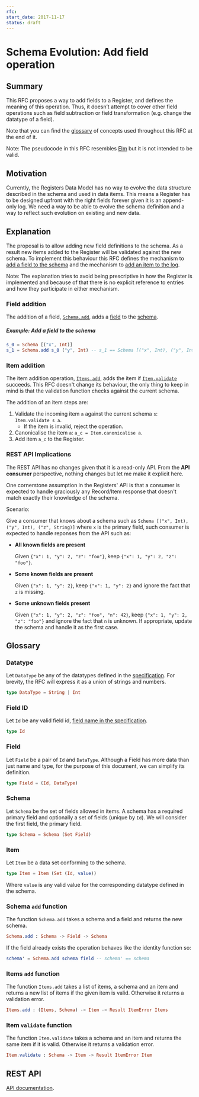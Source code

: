 ```yaml
---
rfc:
start_date: 2017-11-17
status: draft
---
```


# Schema Evolution: Add field operation

## Summary

This RFC proposes a way to add fields to a Register, and defines the meaning
of this operation. Thus, it doesn’t attempt to cover other field operations
such as field subtraction or field transformation (e.g.  change the datatype
of a field).

Note that you can find the [glossary](#glossary) of concepts used throughout
this RFC at the end of it.

Note: The pseudocode in this RFC resembles [Elm](http://elm-lang.org) but it
is not intended to be valid.


## Motivation

Currently, the Registers Data Model has no way to evolve the data structure
described in the schema and used in data items. This means a Register has to
be designed upfront with the right fields forever given it is an append-only
log. We need a way to be able to evolve the schema definition and a way to
reflect such evolution on existing and new data.


## Explanation

The proposal is to allow adding new field definitions to the schema. As a
result new items added to the Register will be validated against the new
schema. To implement this behaviour this RFC defines the mechanism to [add a
field to the schema](#field-addition) and the mechanism to [add an item to the
log](#item-addition).

Note: The explanation tries to avoid being prescriptive in how the Register is
implemented and because of that there is no explicit reference to entries and
how they participate in either mechanism.


### <span id="field-addition">Field addition</span>

The addition of a field, [`Schema.add`](#schema-add-function), adds a
[field](#field) to the [schema](#schema).


##### Example: Add a field to the schema

```elm
s_0 = Schema [("x", Int)]
s_1 = Schema.add s_0 ("y", Int) -- s_1 == Schema [("x", Int), ("y", Int)]
```


### <span id="item-addition">Item addition</span>

The item addition operation, [`Items.add`](#items-add-function), adds the item
if [`Item.validate`](#item-validate-function) succeeds. This RFC doesn't
change its behaviour, the only thing to keep in mind is that the validation
function checks against the current schema.

The addition of an item steps are:

1. Validate the incoming item `a` against the current schema `s`: `Item.validate s a`.
    * If the item is invalid, reject the operation.
2. Canonicalise the item `a`: `a_c = Item.canonicalise a`.
3. Add item `a_c` to the Register.


### REST API Implications

The REST API has no changes given that it is a read-only API. From the **API
consumer** perspective, nothing changes but let me make it explicit here.

One cornerstone assumption in the Registers' API is that a consumer is
expected to handle graciously any Record/Item response that doesn't match
exactly their knowledge of the schema.

Scenario:

Give a consumer that knows about a schema such as `Schema [("x", Int),
("y", Int), ("z", String)]` where `x` is the primary field, such consumer
is expected to handle reponses from the API such as:

* **All known fields are present**

  Given `{"x": 1, "y": 2, "z": "foo"}`, keep `{"x": 1, "y": 2, "z": "foo"}`.

* **Some known fields are present**

  Given `{"x": 1, "y": 2}`, keep `{"x": 1, "y": 2}` and ignore the fact that
  `z` is missing.

* **Some unknown fields present**

  Given `{"x": 1, "y": 2, "z": "foo", "n": 42}`, keep `{"x": 1, "y": 2, "z": "foo"}`
  and ignore the fact that `n` is unknown. If appropriate, update the schema
  and handle it as the first case.


## <span id="glossary">Glossary</span>

### <span id="datatype">Datatype</span>

Let `DataType` be any of the datatypes defined in the
[specification](http://openregister.github.io/specification/#datatypes). For
brevity, the RFC will express it as a union of strings and numbers.

```elm
type DataType = String | Int
```

### <span id="field-id">Field ID</span>

Let `Id` be any valid field id, [field name in the
specification](http://openregister.github.io/specification/#fieldname-datatype).

```elm
type Id
```

### <span id="field">Field</span>

Let `Field` be a pair of `Id` and `DataType`. Although a Field has more data
than just name and type, for the purpose of this document, we can simplify its
definition.

```elm
type Field = (Id, DataType)
```

### <span id="schema">Schema</span>

Let `Schema` be the set of fields allowed in items. A schema has a required
primary field and optionally a set of fields (unique by `Id`). We will
consider the first field, the primary field.

```elm
type Schema = Schema (Set Field)
```

### <span id="item">Item</span>

Let `Item` be a data set conforming to the schema.

```elm
type Item = Item (Set (Id, value))
```

Where `value` is any valid value for the corresponding datatype defined in the
schema.

### <span id="schema-add-function">Schema `add` function</span>

The function `Schema.add` takes a schema and a field and returns the new
schema.

```elm
Schema.add : Schema -> Field -> Schema
```

If the field already exists the operation behaves like the identity function
so:

```elm
schema' = Schema.add schema field -- schema' == schema
```

### <span id="items-add-function">Items `add` function</span>

The function `Items.add` takes a list of items, a schema and an item and
returns a new list of items if the given item is valid. Otherwise it returns a
validation error.

```elm
Items.add : (Items, Schema) -> Item -> Result ItemError Items
```

### <span id="item-validate-function">Item `validate` function</span>

The function `Item.validate` takes a schema and an item and returns the same
item if it is valid. Otherwise it returns a validation error.

```elm
Item.validate : Schema -> Item -> Result ItemError Item
```

## <span id="rest-api">REST API</span>

[API documentation](https://registers-docs.cloudapps.digital/#api-documentation-for-registers).
